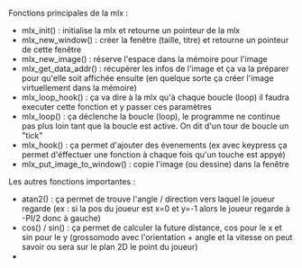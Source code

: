Fonctions principales de la mlx :

- mlx_init() : initialise la mlx et retourne un pointeur de la mlx
- mlx_new_window() : créer la fenêtre (taille, titre) et retourne un pointeur de cette fenêtre
- mlx_new_image() : réserve l'espace dans la mémoire pour l'image
- mlx_get_data_addr() : récupérer les infos de l'image et ça va la préparer pour qu'elle soit affichée ensuite (en quelque sorte ça créer l'image virtuellement dans la mémoire)
- mlx_loop_hook() : ça va dire à la mlx qu'à chaque boucle (loop) il faudra executer cette fonction et y passer ces paramètres
- mlx_loop() : ça déclenche la boucle (loop), le programme ne continue pas plus loin tant que la boucle est active. On dit d'un tour de boucle un "tick"
- mlx_hook() : ça permet d'ajouter des évenements (ex avec keypress ça permet d'éffectuer une fonction à chaque fois qu'un touche est appyé)
- mlx_put_image_to_window() : copie l'image (ou dessine) dans la fenêtre

Les autres fonctions importantes :

- atan2() : ça permet de trouve l'angle / direction vers laquel le joueur regarde (ex : si la pos du joueur est x=0 et y=-1 alors le joueur regarde à -PI/2 donc à gauche)
- cos() / sin() : ça permet de calculer la future distance, cos pour le x et sin pour le y (grossomodo avec l'orientation + angle et la vitesse on peut savoir ou sera sur le plan 2D le point du joueur)
-
